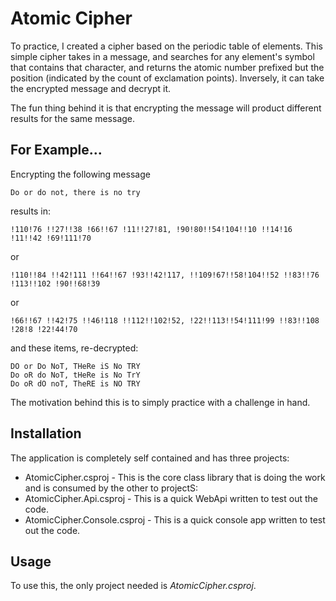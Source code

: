 # Atomic Cipher
To practice, I created a cipher based on the periodic table of elements.  This simple cipher takes in a message, and searches for any element's symbol that contains that character, and returns the atomic number prefixed but the position (indicated by the count of exclamation points).
Inversely, it can take the encrypted message and decrypt it.

The fun thing behind it is that encrypting the message will product different results for the same message.

## For Example...
Encrypting the following message
    
    Do or do not, there is no try

results in:

    !110!76 !!27!!38 !66!!67 !11!!27!81, !90!80!!54!104!!10 !!14!16 !11!!42 !69!111!70
or

    !110!!84 !!42!111 !!64!!67 !93!!42!117, !!109!67!!58!104!!52 !!83!!76 !113!!102 !90!!68!39
or

    !66!!67 !!42!75 !!46!118 !!112!!102!52, !22!!113!!54!111!99 !!83!!108 !28!8 !22!44!70
and these items, re-decrypted:

    DO or Do NoT, THeRe iS No TRY
    Do oR do NoT, tHeRe is No TrY
    Do oR dO noT, TheRE is NO TRY

The motivation behind this is to simply practice with a challenge in hand.

## Installation
The application is completely self contained and has three projects:
* AtomicCipher.csproj - This is the core class library that is doing the work and is consumed by the other to projectS:
* AtomicCipher.Api.csproj - This is a quick WebApi written to test out the code.
* AtomicCipher.Console.csproj - This is a quick console app written to test out the code.

## Usage
To use this, the only project needed is *AtomicCipher.csproj*.
